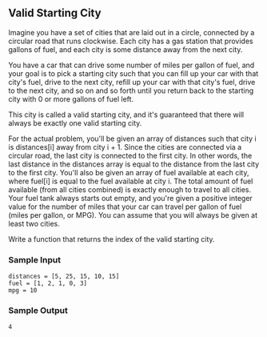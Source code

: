 
## Valid Starting City

Imagine you have a set of cities that are laid out in a circle, connected by a
circular road that runs clockwise. Each city has a gas station that provides
gallons of fuel, and each city is some distance away from the next city.

You have a car that can drive some number of miles per gallon of fuel, and
your goal is to pick a starting city such that you can fill up your car with
that city's fuel, drive to the next city, refill up your car with that city's
fuel, drive to the next city, and so on and so forth until you return back to
the starting city with 0 or more gallons of fuel left.

This city is called a valid starting city, and it's guaranteed that there will
always be exactly one valid starting city.

For the actual problem, you'll be given an array of distances such that city
i is distances[i] away from city i + 1.
Since the cities are connected via a circular road, the last city is connected
to the first city. In other words, the last distance in the
distances array is equal to the distance from the last city to
the first city. You'll also be given an array of fuel available at each city,
where fuel[i] is equal to the fuel available at city
i. The total amount of fuel available (from all cities combined)
is exactly enough to travel to all cities. Your fuel tank always starts out
empty, and you're given a positive integer value for the number of miles that
your car can travel per gallon of fuel (miles per gallon, or MPG). You can
assume that you will always be given at least two cities.

Write a function that returns the index of the valid starting city.

### Sample Input
```
distances = [5, 25, 15, 10, 15]
fuel = [1, 2, 1, 0, 3]
mpg = 10
```

### Sample Output
```
4
```
